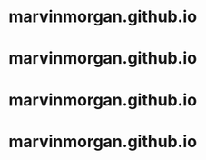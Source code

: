 # marvinmorgan.github.io
# marvinmorgan.github.io
# marvinmorgan.github.io
# marvinmorgan.github.io
